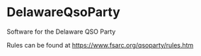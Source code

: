 # DelawareQsoParty
Software for the Delaware QSO Party

Rules can be found at https://www.fsarc.org/qsoparty/rules.htm
